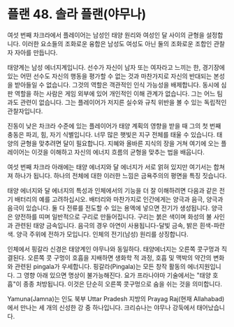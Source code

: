 # 플랜 48. 솔라 플랜(야무나)

여섯 번째 차크라에서 플레이어는 남성인 태양 원리와 여성인 달 사이의 균형을 설정합니다. 이러한 요소들의 조화로운 융합은 남성도 여성도 아닌 둘의 조화로운 조합인 관찰자 자아를 만듭니다.

태양계는 남성 에너지계입니다. 선수가 자신이 남자 또는 여자라고 느끼는 한, 경기장에 있는 어떤 선수도 자신의 행동을 평가할 수 없는 것과 마찬가지로 자신의 반대되는 본성을 받아들일 수 없습니다. 그것의 역할은 객관적인 인식 가능성을 배제합니다. 동시에 심판 역할을 하는 사람은 게임 외부에 있어 개인적인 이해 관계가 없습니다. 그는 어느 팀과도 관련이 없습니다. 그는 플레이어가 저지른 실수와 규칙 위반을 볼 수 있는 독립적인 관찰자입니다.

진동이 낮은 차크라 수준에 있는 플레이어가 태양 계획의 영향을 받을 때 그의 첫 번째 충동은 파괴, 힘, 자기 식별입니다. 너무 많은 햇빛은 지구 전체를 태울 수 있습니다. 태양의 균형을 맞추려면 달이 필요합니다. 지혜와 올바른 지식의 장을 거쳐 여기에 오는 플레이어는 이것을 이해하고 자신의 에너지 흐름의 균형을 맞추는 법을 배웁니다.

여섯 번째 차크라 아래에는 태양 에너지와 달 에너지가 서로 얽혀 있지만 여기서는 합쳐져 하나가 됩니다. 하나의 전체에 대한 이러한 느낌은 금욕주의의 평면을 특징 짓습니다.

태양 에너지와 달 에너지의 특성과 인체에서의 기능을 더 잘 이해하려면 다음과 같은 전기 배터리의 예를 고려하십시오. 배터리와 마찬가지로 인간에게는 양극과 음극, 양극과 음극이 있습니다. 둘 다 전류를 전도할 수 있는 용액에 넣으면 전기가 생성됩니다. 양극은 양전하를 띠며 일반적으로 구리로 만들어집니다. 구리는 붉은 색이며 화성의 불 사인과 관련된 태양 금속입니다. 음극의 경우 아연이 사용됩니다-달빛 금속, 밝은 흰색-파란색. 양극 주위에 전하가 모입니다. 인체의 전기(남성) 원리를 상징합니다.

인체에서 핑갈라 신경은 태양계인 야무나와 동일하다. 태양에너지는 오른쪽 콧구멍과 직결된다. 오른쪽 콧 구멍이 호흡을 지배하면 생화학 적 과정, 호흡 및 맥박의 약간의 변화와 관련된 pingala가 우세합니다. 핑갈라(Pingala)는 모든 창작 활동의 에너지원입니다. 그 영향 아래 있으면 명상이 불가능해진다. 요가 프라나야마 기술에서는 "태양 호흡"이 종종 처방됩니다. 이것은 단순히 오른쪽 콧구멍으로 숨을 쉬는 것을 의미합니다.

Yamuna(Jamna)는 인도 북부 Uttar Pradesh 지방의 Prayag Raj(현재 Allahabad)에서 만나는 세 개의 신성한 강 중 하나입니다. 크리슈나는 야무나 강둑에서 태어났습니다.
